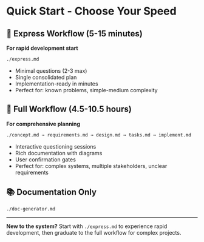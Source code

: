 # Quick Start - Choose Your Speed

## 🚀 Express Workflow (5-15 minutes)
**For rapid development start**
```bash
./express.md
```
- Minimal questions (2-3 max)
- Single consolidated plan
- Implementation-ready in minutes
- Perfect for: known problems, simple-medium complexity

## 🔧 Full Workflow (4.5-10.5 hours)  
**For comprehensive planning**
```bash
./concept.md → requirements.md → design.md → tasks.md → implement.md
```
- Interactive questioning sessions
- Rich documentation with diagrams  
- User confirmation gates
- Perfect for: complex systems, multiple stakeholders, unclear requirements

## 📚 Documentation Only
```bash
./doc-generator.md
```

---

**New to the system?** Start with `./express.md` to experience rapid development, then graduate to the full workflow for complex projects.